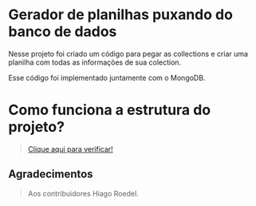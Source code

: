 # Gerador de planilhas puxando do banco de dados

Nesse projeto foi criado um código para pegar as collections e criar uma planilha com todas as informações de sua colection.

Esse código foi implementado juntamente com o MongoDB.

# Como funciona a estrutura do projeto?

> [Clique aqui para verificar!](./STRUCTURE.md)

## Agradecimentos
> Aos contribuidores Hiago Roedel.